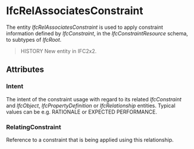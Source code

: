 # IfcRelAssociatesConstraint

The entity _IfcRelAssociatesConstraint_ is used to apply constraint information defined by _IfcConstraint_, in the _IfcConstraintResource_ schema, to subtypes of _IfcRoot_.
<!-- end of short definition -->

> HISTORY New entity in IFC2x2.

## Attributes

### Intent
The intent of the constraint usage with regard to its related _IfcConstraint_ and _IfcObject_, _IfcPropertyDefinition_ or _IfcRelationship_ entities. Typical values can be e.g. RATIONALE or EXPECTED PERFORMANCE.

### RelatingConstraint
Reference to a constraint that is being applied using this relationship.
